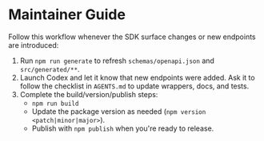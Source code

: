 # Maintainer Guide

Follow this workflow whenever the SDK surface changes or new endpoints are introduced:

1. Run `npm run generate` to refresh `schemas/openapi.json` and `src/generated/**`.
2. Launch Codex and let it know that new endpoints were added. Ask it to follow the checklist in `AGENTS.md` to update wrappers, docs, and tests.
3. Complete the build/version/publish steps:
   - `npm run build`
   - Update the package version as needed (`npm version <patch|minor|major>`).
   - Publish with `npm publish` when you're ready to release.
